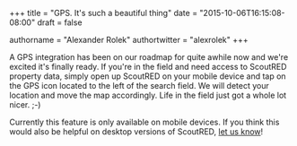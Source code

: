 +++
title = "GPS. It's such a beautiful thing"
date = "2015-10-06T16:15:08-08:00"
draft = false

authorname = "Alexander Rolek"
authortwitter = "alexrolek"
+++

A GPS integration has been on our roadmap for quite awhile now and we're excited it's finally ready. If you're in the field and need access to ScoutRED property data, simply open up ScoutRED on your mobile device and tap on the GPS icon located to the left of the search field. We will detect your location and move the map accordingly. Life in the field just got a whole lot nicer. ;-)

Currently this feature is only available on mobile devices. If you think this would also be helpful on desktop versions of ScoutRED, [let us know](mailto:hello@scoutred.com)!